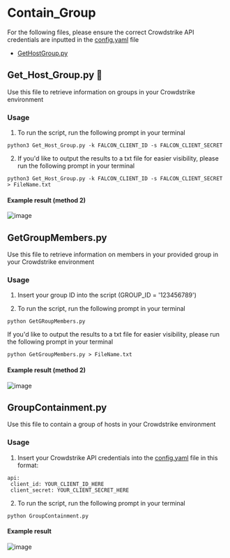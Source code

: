 # Contain_Group
For the following files, please ensure the correct Crowdstrike API credentials are inputted in the [config.yaml](./config.yaml) file
+ [GetHostGroup.py](#get-host-group-)

## Get_Host_Group.py 🔎

Use this file to retrieve information on groups in your Crowdstrike environment

### Usage

1. To run the script, run the following prompt in your terminal

```
python3 Get_Host_Group.py -k FALCON_CLIENT_ID -s FALCON_CLIENT_SECRET
```

2. If you'd like to output the results to a txt file for easier visibility, please run the following prompt in your terminal
```
python3 Get_Host_Group.py -k FALCON_CLIENT_ID -s FALCON_CLIENT_SECRET > FileName.txt
```
#### Example result (method 2)
![image](https://github.com/ErikSierra/FalconContainment/assets/120680439/b479843b-43bd-453b-9406-3b9a1a6137c5)


## GetGroupMembers.py

Use this file to retrieve information on members in your provided group in your Crowdstrike environment
### Usage

1. Insert your group ID into the script
   (GROUP_ID = '123456789')
   
3. To run the script, run the following prompt in your terminal

  ```
  python GetGRoupMembers.py
  ```
  
  If you'd like to output the results to a txt file for easier visibility, please run the following prompt in your terminal
  ```
  python GetGroupMembers.py > FileName.txt
  ```

#### Example result (method 2)
![image](https://github.com/ErikSierra/FalconContainment/assets/120680439/a85084a7-d74c-4e4b-8de1-646d5b4b72c2)

## GroupContainment.py

Use this file to contain a group of hosts in your Crowdstrike environment
### Usage

1. Insert your Crowdstrike API credentials into the [config.yaml](./config.yaml) file in this format:
 ```
api:
  client_id: YOUR_CLIENT_ID_HERE
  client_secret: YOUR_CLIENT_SECRET_HERE
```

2. To run the script, run the following prompt in your terminal
```
python GroupContainment.py
```
#### Example result 
![image](https://github.com/ErikSierra/FalconContainment/assets/120680439/a82ca025-7502-476c-bd68-c2da35cde17a)


